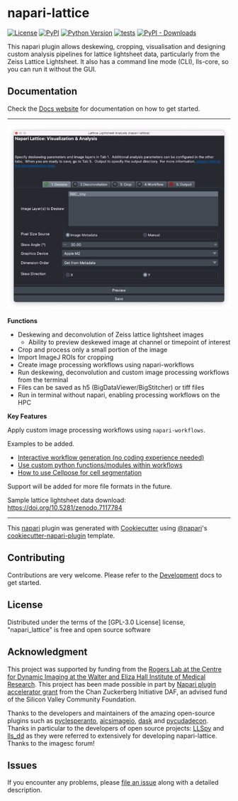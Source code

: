 # napari-lattice

[![License](https://img.shields.io/pypi/l/napari-lattice.svg?color=green)](https://github.com/githubuser/napari_lattice/raw/main/LICENSE)
[![PyPI](https://img.shields.io/pypi/v/napari-lattice.svg?color=green)](https://pypi.org/project/napari_lattice)
[![Python Version](https://img.shields.io/pypi/pyversions/napari-lattice.svg?color=green)](https://python.org)
[![tests](https://github.com/BioimageAnalysisCoreWEHI/napari_lattice/actions/workflows/test_and_deploy.yml/badge.svg)](https://github.com/BioimageAnalysisCoreWEHI/napari_lattice/actions/workflows/test_and_deploy.yml)
[![PyPI - Downloads](https://img.shields.io/pypi/dm/napari-lattice)](https://pypistats.org/packages/napari-lattice)


This napari plugin allows deskewing, cropping, visualisation and designing custom analysis pipelines for lattice lightsheet data, particularly from the Zeiss Lattice Lightsheet. It also has a command line mode (CLI), lls-core, so you can run it without the GUI.


## **Documentation**

Check the [Docs website](https://bioimageanalysiscorewehi.github.io/napari_lattice/) for documentation on how to get started.


*************

![](deskew.png)

**Functions**

* Deskewing and deconvolution of Zeiss lattice lightsheet images
  * Ability to preview deskewed image at channel or timepoint of interest
* Crop and process only a small portion of the image 
* Import ImageJ ROIs for cropping
* Create image processing workflows using napari-workflows
* Run deskewing, deconvolution and custom image processing workflows from the terminal
* Files can be saved as h5 (BigDataViewer/BigStitcher) or tiff files
* Run in terminal without napari, enabling processing workflows on the HPC

**Key Features**

Apply custom image processing workflows using `napari-workflows`. 

Examples to be added.

* [Interactive workflow generation (no coding experience needed)]()
* [Use custom python functions/modules within workflows]()
* [How to use Cellpose for cell segmentation]()


Support will be added for more file formats in the future.

Sample lattice lightsheet data download: <https://doi.org/10.5281/zenodo.7117784>

----------------------------------

This [napari] plugin was generated with [Cookiecutter] using [@napari]'s [cookiecutter-napari-plugin] template.

## Contributing

Contributions are very welcome. Please refer to the [Development](./development.md) docs to get started.

## License

Distributed under the terms of the [GPL-3.0 License] license,
"napari_lattice" is free and open source software

## Acknowledgment

 This project was supported by funding from the [Rogers Lab at the Centre for Dynamic Imaging at the Walter and Eliza Hall Institute of Medical Research](https://imaging.wehi.edu.au/). This project has been made possible in part by [Napari plugin accelerator grant](https://chanzuckerberg.com/science/programs-resources/imaging/napari/lattice-light-sheet-data-analysis-toolset/) from the Chan Zuckerberg Initiative DAF, an advised fund of the Silicon Valley Community Foundation.

 Thanks to the developers and maintainers of the amazing open-source plugins such as [pyclesperanto](https://github.com/clEsperanto/pyclesperanto_prototype), [aicsimageio](https://github.com/AllenCellModeling/aicsimageio), [dask](https://github.com/dask/dask) and [pycudadecon](https://github.com/tlambert03/pycudadecon).
 Thanks in particular to the developers of open source projects: [LLSpy](https://github.com/tlambert03/LLSpy) and [lls_dd](https://github.com/VolkerH/Lattice_Lightsheet_Deskew_Deconv) as they were referred to extensively for developing napari-lattice.
 Thanks to the imagesc forum!

## Issues

If you encounter any problems, please [file an issue](https://github.com/BioimageAnalysisCoreWEHI/napari_lattice/issues) along with a detailed description.

[napari]: https://github.com/napari/napari
[Cookiecutter]: https://github.com/audreyr/cookiecutter
[@napari]: https://github.com/napari
[MIT]: http://opensource.org/licenses/MIT
[BSD-3]: http://opensource.org/licenses/BSD-3-Clause
[GGPL-3.0 License]: http://www.gnu.org/licenses/gpl-3.0.txt
[GNU LGPL v3.0]: http://www.gnu.org/licenses/lgpl-3.0.txt
[Apache Software License 2.0]: http://www.apache.org/licenses/LICENSE-2.0
[Mozilla Public License 2.0]: https://www.mozilla.org/media/MPL/2.0/index.txt
[cookiecutter-napari-plugin]: https://github.com/napari/cookiecutter-napari-plugin

[napari]: https://github.com/napari/napari
[tox]: https://tox.readthedocs.io/en/latest/
[pip]: https://pypi.org/project/pip/
[PyPI]: https://pypi.org/
